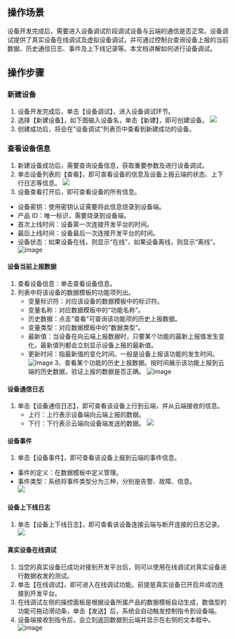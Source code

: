                                                                                                                                              
## 操作场景
设备开发完成后，需要进入设备调试阶段调试设备与云端的通信是否正常。设备调试提供了真实设备在线调试及虚拟设备调试，并可通过控制台查询设备上报的当前数据、历史通信日志、事件及上下线记录等。本文档讲解如何进行设备调试。

## 操作步骤
### 新建设备
1. 设备开发完成后，单击【设备调试】，进入设备调试环节。
2. 选择【新建设备】，如下图输入设备名，单击【新建】，即可创建设备。
![](https://main.qcloudimg.com/raw/9f445aaa5f92a9aeb11bb2fdac6a30ca.png)
3. 创建成功后，将会在“设备调试”列表页中查看到新建成功的设备。


### 查看设备信息
1. 新建设备成功后，需要查询设备信息，获取重要参数及进行设备调试。
2. 单击设备列表的【查看】，即可查看设备的信息及设备上报云端的状态、上下行日志等信息。
![](https://main.qcloudimg.com/raw/7780197f3b104222ad019c802b404f53.png)
3. 设备查看打开后，即可查看设备的所有信息。
  - 设备密钥：使用密钥认证需要将此信息烧录到设备端。
  - 产品 ID：唯一标识，需要烧录到设备端。
  - 首次上线时间：设备第一次连接开发平台的时间。
  - 最后上线时间：设备最后一次连接开发平台的时间。  
  - 设备状态：如果设备在线，则显示“在线”，如果设备离线，则显示“离线”。
![image](https://main.qcloudimg.com/raw/6dfe3dec6643052955d4fe99b621cc93.png)


#### 设备当前上报数据
1. 查看设备信息：单击查看设备信息。
2. 列表中将该设备的数据模板的功能项列出。
   - 变量标识符：对应该设备的数据模板中的标识符。
   - 变量名称：对应数据模板中的“功能名称”。
   - 历史数据：点击“查看”可查询该功能项的历史上报数据。
   - 变量类型：对应数据模板中的“数据类型”。
   - 最新值：当设备在向云端上报数据时，只要某个功能的最新上报值发生变化，最新值列都会立刻显示设备上报的最新值。
   - 更新时间：指最新值的变化时间。一般是设备上报该功能的发生时间。
![image](https://main.qcloudimg.com/raw/c719405fec9c6198e587450a6aa909c2.png)
3、查看某个功能的历史上报数据。按时间展示该功能上报到云端的历史数据，验证上报的数据是否正确。
![image](https://main.qcloudimg.com/raw/ee52625dc32848f05ebbbee3e5f3757f.png)


#### 设备通信日志
1. 单击【设备通信日志】，即可查看该设备上行到云端，并从云端接收的信息。
   - 上行：上行表示设备端向云端上报的数据。
   - 下行：下行表示云端向设备端发送的数据。
 ![](https://main.qcloudimg.com/raw/188b6d1b1fe288efa89be7ab6c38cfe8.png)



#### 设备事件
1. 单击【设备事件】，即可查看该设备上报到云端的事件信息。
 - 事件的定义：在数据模板中定义管理。 
 - 事件类型：系统将事件类型分为三种，分别是告警、故障、信息。  
![](https://main.qcloudimg.com/raw/26993acc45079ba44da1cc7e4293127c.png)


#### 设备上下线日志
1. 单击【设备上下线日志】，即可查看该设备连接云端与断开连接的日志记录。   
![](https://main.qcloudimg.com/raw/ad8960ce2b60f77e496a46234719f2d8.png)


#### 真实设备在线调试
1. 当您的真实设备已成功对接到开发平台后，则可以使用在线调试对真实设备进行数据收发的测试。
2. 单击【在线调试】，即可进入在线调试功能。前提是真实设备已开启并成功连接到开发平台。
3. 在线调试左侧的操控面板是根据设备所属产品的数据模板自动生成，数值型的功能可拖动滑动条，单击【发送】后，系统会自动触发控制指令到设备端。
4. 设备端接收到指令后，会立刻返回数据到云端并显示在右侧的文本框中。
![image](https://main.qcloudimg.com/raw/bc05e9019cffa7471c872643eefa9172.png)


